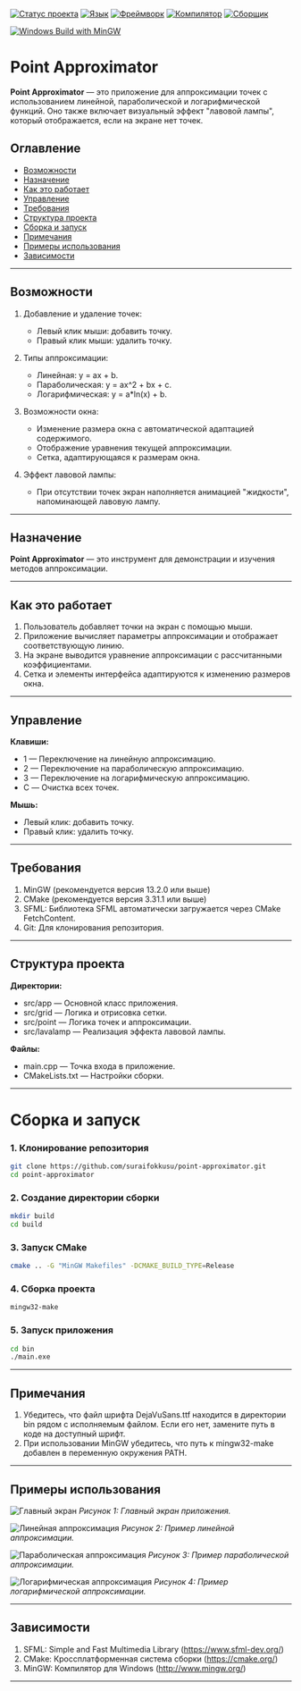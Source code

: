 [![Статус проекта](https://img.shields.io/badge/Статус-Завершен-brightgreen?style=flat-square)](https://github.com/yourusername/PointApproximator)
[![Язык](https://img.shields.io/badge/Язык-C++%2017-orange?style=flat-square)](https://en.wikipedia.org/wiki/C%2B%2B)
[![Фреймворк](https://img.shields.io/badge/Фреймворк-SFML%202.6-red?style=flat-square)](https://www.sfml-dev.org/)
[![Компилятор](https://img.shields.io/badge/Компилятор-MinGW%2013.2.0-blue?style=flat-square)](https://www.mingw-w64.org/)
[![Сборщик](https://img.shields.io/badge/Сборщик-CMake%203.31.1-blueviolet?style=flat-square)](https://cmake.org/)

[![Windows Build with MinGW](https://github.com/suraifokkusu/point-approximator/actions/workflows/windows-mingw.yml/badge.svg)](https://github.com/suraifokkusu/point-approximator/actions/workflows/windows-mingw.yml)

# Point Approximator

**Point Approximator** — это приложение для аппроксимации точек с использованием линейной, параболической и логарифмической функций. Оно также включает визуальный эффект "лавовой лампы", который отображается, если на экране нет точек.

## Оглавление

- [Возможности](#возможности)
- [Назначение](#назначение)
- [Как это работает](#как-это-работает)
- [Управление](#управление)
- [Требования](#требования)
- [Структура проекта](#структура-проекта)
- [Сборка и запуск](#сборка-и-запуск)
- [Примечания](#примечания)
- [Примеры использования](#примеры-использования)
- [Зависимости](#зависимости)

---

## Возможности

1. Добавление и удаление точек:

   - Левый клик мыши: добавить точку.
   - Правый клик мыши: удалить точку.

2. Типы аппроксимации:

   - Линейная: y = ax + b.
   - Параболическая: y = ax^2 + bx + c.
   - Логарифмическая: y = a\*ln(x) + b.

3. Возможности окна:

   - Изменение размера окна с автоматической адаптацией содержимого.
   - Отображение уравнения текущей аппроксимации.
   - Сетка, адаптирующаяся к размерам окна.

4. Эффект лавовой лампы:
   - При отсутствии точек экран наполняется анимацией "жидкости", напоминающей лавовую лампу.

---

## Назначение

**Point Approximator** — это инструмент для демонстрации и изучения методов аппроксимации.

---

## Как это работает

1. Пользователь добавляет точки на экран с помощью мыши.
2. Приложение вычисляет параметры аппроксимации и отображает соответствующую линию.
3. На экране выводится уравнение аппроксимации с рассчитанными коэффициентами.
4. Сетка и элементы интерфейса адаптируются к изменению размеров окна.

---

## Управление

**Клавиши:**

- 1 — Переключение на линейную аппроксимацию.
- 2 — Переключение на параболическую аппроксимацию.
- 3 — Переключение на логарифмическую аппроксимацию.
- C — Очистка всех точек.

**Мышь:**

- Левый клик: добавить точку.
- Правый клик: удалить точку.

---

## Требования

1. MinGW (рекомендуется версия 13.2.0 или выше)
2. CMake (рекомендуется версия 3.31.1 или выше)
3. SFML: Библиотека SFML автоматически загружается через CMake FetchContent.
4. Git: Для клонирования репозитория.

---

## Структура проекта

**Директории:**

- src/app — Основной класс приложения.
- src/grid — Логика и отрисовка сетки.
- src/point — Логика точек и аппроксимации.
- src/lavalamp — Реализация эффекта лавовой лампы.

**Файлы:**

- main.cpp — Точка входа в приложение.
- CMakeLists.txt — Настройки сборки.

---

# Сборка и запуск

### 1. Клонирование репозитория

```bash
git clone https://github.com/suraifokkusu/point-approximator.git
cd point-approximator
```

### 2. Создание директории сборки

```bash
mkdir build
cd build
```

### 3. Запуск CMake

```bash
cmake .. -G "MinGW Makefiles" -DCMAKE_BUILD_TYPE=Release
```

### 4. Сборка проекта

```bash
mingw32-make
```

### 5. Запуск приложения

```bash
cd bin
./main.exe
```

---

## Примечания

1. Убедитесь, что файл шрифта DejaVuSans.ttf находится в директории bin рядом с исполняемым файлом. Если его нет, замените путь в коде на доступный шрифт.
2. При использовании MinGW убедитесь, что путь к mingw32-make добавлен в переменную окружения PATH.

---

## Примеры использования

![Главный экран](img/main.png)
_Рисунок 1: Главный экран приложения._

![Линейная аппроксимация](img/linear.png)
_Рисунок 2: Пример линейной аппроксимации._

![Параболическая аппроксимация](img/parabolic.png)
_Рисунок 3: Пример параболической аппроксимации._

![Логарифмическая аппроксимация](img/logarithmic.png)
_Рисунок 4: Пример логарифмической аппроксимации._

---

## Зависимости

1. SFML: Simple and Fast Multimedia Library (https://www.sfml-dev.org/)
2. CMake: Кроссплатформенная система сборки (https://cmake.org/)
3. MinGW: Компилятор для Windows (http://www.mingw.org/)

---
